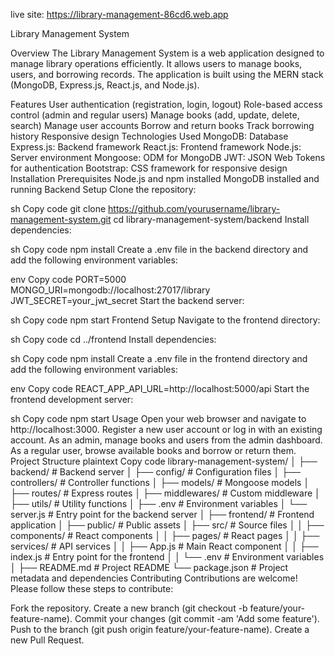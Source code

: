 live site: https://library-management-86cd6.web.app

Library Management System

Overview
The Library Management System is a web application designed to manage library operations efficiently. It allows users to manage books, users, and borrowing records. The application is built using the MERN stack (MongoDB, Express.js, React.js, and Node.js).

Features
User authentication (registration, login, logout)
Role-based access control (admin and regular users)
Manage books (add, update, delete, search)
Manage user accounts
Borrow and return books
Track borrowing history
Responsive design
Technologies Used
MongoDB: Database
Express.js: Backend framework
React.js: Frontend framework
Node.js: Server environment
Mongoose: ODM for MongoDB
JWT: JSON Web Tokens for authentication
Bootstrap: CSS framework for responsive design
Installation
Prerequisites
Node.js and npm installed
MongoDB installed and running
Backend Setup
Clone the repository:

sh
Copy code
git clone https://github.com/yourusername/library-management-system.git
cd library-management-system/backend
Install dependencies:

sh
Copy code
npm install
Create a .env file in the backend directory and add the following environment variables:

env
Copy code
PORT=5000
MONGO_URI=mongodb://localhost:27017/library
JWT_SECRET=your_jwt_secret
Start the backend server:

sh
Copy code
npm start
Frontend Setup
Navigate to the frontend directory:

sh
Copy code
cd ../frontend
Install dependencies:

sh
Copy code
npm install
Create a .env file in the frontend directory and add the following environment variables:

env
Copy code
REACT_APP_API_URL=http://localhost:5000/api
Start the frontend development server:

sh
Copy code
npm start
Usage
Open your web browser and navigate to http://localhost:3000.
Register a new user account or log in with an existing account.
As an admin, manage books and users from the admin dashboard.
As a regular user, browse available books and borrow or return them.
Project Structure
plaintext
Copy code
library-management-system/
│
├── backend/              # Backend server
│   ├── config/           # Configuration files
│   ├── controllers/      # Controller functions
│   ├── models/           # Mongoose models
│   ├── routes/           # Express routes
│   ├── middlewares/      # Custom middleware
│   ├── utils/            # Utility functions
│   ├── .env              # Environment variables
│   └── server.js         # Entry point for the backend server
│
├── frontend/             # Frontend application
│   ├── public/           # Public assets
│   ├── src/              # Source files
│   │   ├── components/   # React components
│   │   ├── pages/        # React pages
│   │   ├── services/     # API services
│   │   ├── App.js        # Main React component
│   │   ├── index.js      # Entry point for the frontend
│   │   └── .env          # Environment variables
│
├── README.md             # Project README
└── package.json          # Project metadata and dependencies
Contributing
Contributions are welcome! Please follow these steps to contribute:

Fork the repository.
Create a new branch (git checkout -b feature/your-feature-name).
Commit your changes (git commit -am 'Add some feature').
Push to the branch (git push origin feature/your-feature-name).
Create a new Pull Request.
